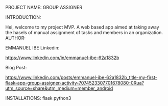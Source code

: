 PROJECT NAME: GROUP ASSIGNER

INTRODUCTION:

Hei, welcome to my project MVP. A web based app aimed at taking away the hasels of manual assignment of tasks and members in an organization.
AUTHOR:

EMMANUEL IBE
Linkedin: 

https://www.linkedin.com/in/emmanuel-ibe-62a1832b

Blog Post: 

https://www.linkedin.com/posts/emmanuel-ibe-62a1832b_title-my-first-flask-app-group-assigner-activity-7074523307701678080-0Rua?utm_source=share&utm_medium=member_android

INSTALLATIONS:
flask
python3















